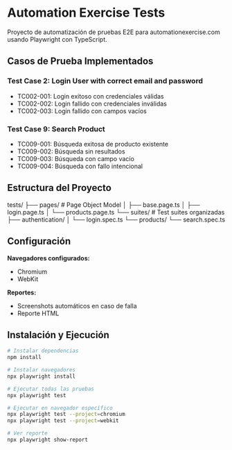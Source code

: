 # Automation Exercise Tests

Proyecto de automatización de pruebas E2E para automationexercise.com usando Playwright con TypeScript.

## Casos de Prueba Implementados

### Test Case 2: Login User with correct email and password
- TC002-001: Login exitoso con credenciales válidas
- TC002-002: Login fallido con credenciales inválidas  
- TC002-003: Login fallido con campos vacíos

### Test Case 9: Search Product
- TC009-001: Búsqueda exitosa de producto existente
- TC009-002: Búsqueda sin resultados
- TC009-003: Búsqueda con campo vacío
- TC009-004: Búsqueda con fallo intencional

## Estructura del Proyecto
tests/
├── pages/                  # Page Object Model
│   ├── base.page.ts
│   ├── login.page.ts
│   └── products.page.ts
└── suites/                 # Test suites organizadas
├── authentication/
│   └── login.spec.ts
└── products/
└── search.spec.ts
## Configuración

**Navegadores configurados:**
- Chromium
- WebKit

**Reportes:**
- Screenshots automáticos en caso de falla
- Reporte HTML

## Instalación y Ejecución

```bash
# Instalar dependencias
npm install

# Instalar navegadores
npx playwright install

# Ejecutar todas las pruebas
npx playwright test

# Ejecutar en navegador específico
npx playwright test --project=chromium
npx playwright test --project=webkit

# Ver reporte
npx playwright show-report

